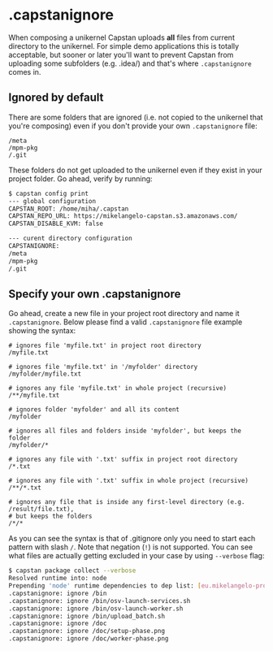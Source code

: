 # .capstanignore

When composing a unikernel Capstan uploads **all** files from current directory to the unikernel. For
simple demo applications this is totally acceptable, but sooner or later you'll want to prevent
Capstan from uploading some subfolders (e.g. .idea/) and that's where `.capstanignore` comes in.


## Ignored by default
There are some folders that are ignored (i.e. not copied to the unikernel that you're composing)
even if you don't provide your own `.capstanignore` file:
```
/meta
/mpm-pkg
/.git
```
These folders do not get uploaded to the unikernel even if they exist in your project folder. Go ahead,
verify by running:
```bash
$ capstan config print
--- global configuration
CAPSTAN_ROOT: /home/miha/.capstan
CAPSTAN_REPO_URL: https://mikelangelo-capstan.s3.amazonaws.com/
CAPSTAN_DISABLE_KVM: false

--- curent directory configuration
CAPSTANIGNORE:
/meta
/mpm-pkg
/.git
```

## Specify your own .capstanignore
Go ahead, create a new file in your project root directory and name it `.capstanignore`. Below
please find a valid `.capstanignore` file example showing the syntax:

```
# ignores file 'myfile.txt' in project root directory
/myfile.txt

# ignores file 'myfile.txt' in '/myfolder' directory
/myfolder/myfile.txt

# ignores any file 'myfile.txt' in whole project (recursive)
/**/myfile.txt

# ignores folder 'myfolder' and all its content
/myfolder

# ignores all files and folders inside 'myfolder', but keeps the folder
/myfolder/*

# ignores any file with '.txt' suffix in project root directory
/*.txt

# ignores any file with '.txt' suffix in whole project (recursive)
/**/*.txt

# ignores any file that is inside any first-level directory (e.g. /result/file.txt),
# but keeps the folders
/*/*
```

As you can see the syntax is that of .gitignore only you need to start each pattern with slash `/`. Note
that negation (`!`) is not supported. You can see what files are actually getting excluded in your
case by using `--verbose` flag:
```bash
$ capstan package collect --verbose
Resolved runtime into: node
Prepending 'node' runtime dependencies to dep list: [eu.mikelangelo-project.app.node-4.4.5]
.capstanignore: ignore /bin
.capstanignore: ignore /bin/osv-launch-services.sh
.capstanignore: ignore /bin/osv-launch-worker.sh
.capstanignore: ignore /bin/upload_batch.sh
.capstanignore: ignore /doc
.capstanignore: ignore /doc/setup-phase.png
.capstanignore: ignore /doc/worker-phase.png
```
